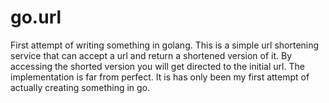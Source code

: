 # go.url
First attempt of writing something in golang. This is a simple url shortening service that can accept a url and return a shortened version of it. By accessing the shorted version you will get directed to the initial url. The implementation is far from perfect. It is has only been my first attempt of actually creating something in go.
